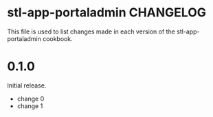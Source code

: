 # stl-app-portaladmin CHANGELOG

This file is used to list changes made in each version of the stl-app-portaladmin cookbook.

# 0.1.0

Initial release.

- change 0
- change 1

